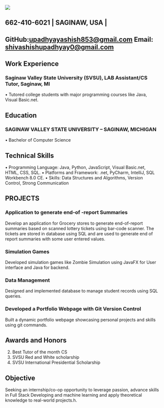 ![](https://github.com/supadhy1-tech/supadhy1.github.io/blob/main/headshot.jpg?raw=true)
## 662-410-6021 | SAGINAW, USA | 
## GitHub:upadhyayashish853@gmail.com                                  Email: shivashishupadhyay0@gmail.com      

		
## Work Experience	
### Saginaw Valley State University (SVSU), LAB Assistant/CS Tutor, Saginaw, MI
•	Tutored college students with major programming courses like Java, Visual Basic.net.
	

## Education   	
### SAGINAW VALLEY STATE UNIVERSITY – SAGINAW, MICHIGAN
•	Bachelor of Computer Science

## Technical Skills 
• Programming Language:  Java, Python, JavaScript, Visual Basic.net, HTML, CSS, SQL.
• Platforms and Framework:  .net, PyCharm, IntelliJ, SQL Workbench 8.0 CE.
• Skills:  Data Structures and Algorithms, Version Control, Strong Communication

	
## PROJECTS
###	Application to generate end-of -report Summaries
Develop an application for Grocery stores to generate end-of-report summaries based on scanned lottery tickets using bar-code scanner. The tickets are stored in database using SQL and are used to generate end of report summaries with some user entered values. 
###	Simulation Games  
Developed simulation games like Zombie Simulation using JavaFX for User interface and Java for backend.
###	Data Management
Designed and implemented database to manage student records using SQL queries.
###	Developed a Portfolio Webpage with Git Version Control
Built a dynamic portfolio webpage showcasing personal projects and skills using git commands.


## Awards and    Honors	
2.	Best Tutor of the month CS
3.	SVSU Red and White scholarship
4.	SVSU International Presidential Scholarship
                                       
## Objective 	
Seeking an internship/co-op opportunity to leverage passion, advance skills in Full Stack Developing and machine learning and apply theoretical knowledge to real-world projects.h.





